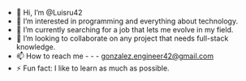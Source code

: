 - 👋 Hi, I’m @Luisru42
- 👀 I’m interested in programming and everything about technology.
- 🌱 I’m currently searching for a job that lets me evolve in my field.
- 💞️ I’m looking to collaborate on any project that needs full-stack knowledge.
- 📫 How to reach me - - - gonzalez.engineer42@gmail.com
- ⚡ Fun fact: I like to learn as much as possible. 

<!---
Luisru42/Luisru42 is a ✨ special ✨ repository because its `README.md` (this file) appears on your GitHub profile.
You can click the Preview link to take a look at your changes.
--->
